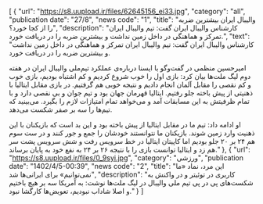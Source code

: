 [
  {
    "url": "https://s8.uupload.ir/files/62645156_ei33.jpg",
    "category": "all",
    "publication date": "27/8",
    "news code": "1",
    "title": "والیبال ایران بیشترین ضربه را از کجا خورد؟",
    "description": "کارشناس والیبال ایران گفت: تیم والیبال ایران تمرکز و هماهنگی در داخل زمین نداشت و بیشترین ضربه را در دریافت خورد.",
    "text": "کارشناس والیبال ایران گفت: تیم والیبال ایران تمرکز و هماهنگی در داخل زمین نداشت و بیشترین ضربه را در دریافت خورد.

امیرحسین منظمی در گفت‌وگو با ایسنا درباره‌ی عملکرد تیم‌ملی والیبال ایران در هفته دوم لیگ ملت‌ها بیان کرد: بازی اول را خوب شروع کردیم و کم اشتباه بودیم، بازی خوب و کم نقصی را مقابل آلمان انجام دادیم و نتیجه خوبی هم گرفتیم. در بازی مقابل ایتالیا با ذهنیتی از پیش باخته جلو رفتیم. ایتالیا قهرمان جهان بود و تیم جوان و بی نقصی دارد و با تمام ظرفیتش به این مسابقات آمد و می‌خواهد تمام امتیازات لازم را بگیرد. می‌بینید که تیم‌ها را سه بر صفر شکست می‌دهد.

او ادامه داد: تیم ما در مقابل ایتالیا از پیش باخته بود و این بد است که بازیکنان با این ذهنیت وارد زمین شوند. بازیکنان ما نتوانستند خودشان را جمع و جور کنند و در ست سوم هم ۲۴ بر ۲۰ جلو بودیم اما کاپیتان ایتالیا در خط سرویس رفت و شش سرویس پشت سر هم زد و ایتالیا توانست بازی را با نتیجه ۲۶ بر ۲۴ به نفع خود به پایان برساند."
  },
  {
    "url": "https://s8.uupload.ir/files/0_9syi.jpg",
    "category": "ورزشی",
    "publication date": "1402/4/5-00:39",
    "news code": "2",
    "title": "این مرد، نماد «ما نمی‌توانیم» برای ایرانی‌ها شد",
    "description": "کاربری در توئیتر و در واکنش به شکست‌های پی در پی تیم ملی والیبال در لیگ ملت‌ها نوشت: به آمریکا سه بر هیچ باختیم و اصلا شاداب نبودیم، تعویض‌ها کارگشا نبود."
   }
]
